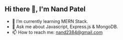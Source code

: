 ## Hi there 👋, I'm Nand Patel

- 🌱 I’m currently learning MERN Stack.
- 💬 Ask me about Javascript, Express.js & MongoDB.
- 📫 How to reach me: nand2384@gmail.com
<!--
**nand2384/nand2384** is a ✨ _special_ ✨ repository because its `README.md` (this file) appears on your GitHub profile.

Here are some ideas to get you started:

- 🔭 I’m currently working on ...
- 👯 I’m looking to collaborate on ...
- 🤔 I’m looking for help with ...
- 😄 Pronouns: ...
- ⚡ Fun fact: 
-->
